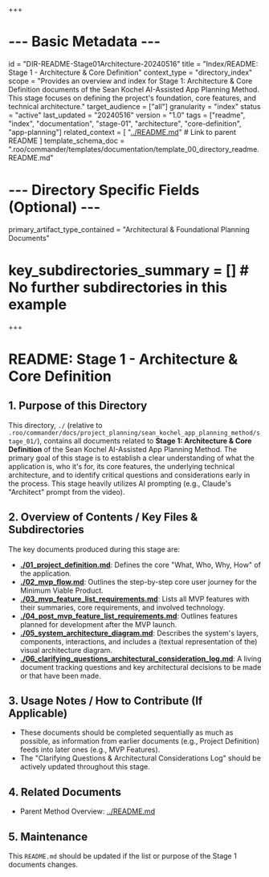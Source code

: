 +++
# --- Basic Metadata ---
id = "DIR-README-Stage01Architecture-20240516"
title = "Index/README: Stage 1 - Architecture & Core Definition"
context_type = "directory_index"
scope = "Provides an overview and index for Stage 1: Architecture & Core Definition documents of the Sean Kochel AI-Assisted App Planning Method. This stage focuses on defining the project's foundation, core features, and technical architecture."
target_audience = ["all"]
granularity = "index"
status = "active"
last_updated = "20240516"
version = "1.0"
tags = ["readme", "index", "documentation", "stage-01", "architecture", "core-definition", "app-planning"]
related_context = [
    "[../README.md](./../README.md)" # Link to parent README
]
template_schema_doc = ".roo/commander/templates/documentation/template_00_directory_readme.README.md"
# --- Directory Specific Fields (Optional) ---
primary_artifact_type_contained = "Architectural & Foundational Planning Documents"
# key_subdirectories_summary = [] # No further subdirectories in this example
+++

# README: Stage 1 - Architecture & Core Definition

## 1. Purpose of this Directory

This directory, `./` (relative to `.roo/commander/docs/project_planning/sean_kochel_app_planning_method/stage_01/`), contains all documents related to **Stage 1: Architecture & Core Definition** of the Sean Kochel AI-Assisted App Planning Method. The primary goal of this stage is to establish a clear understanding of what the application is, who it's for, its core features, the underlying technical architecture, and to identify critical questions and considerations early in the process. This stage heavily utilizes AI prompting (e.g., Claude's "Architect" prompt from the video).

## 2. Overview of Contents / Key Files & Subdirectories

The key documents produced during this stage are:

*   **[./01_project_definition.md](./01_project_definition.md)**: Defines the core "What, Who, Why, How" of the application.
*   **[./02_mvp_flow.md](./02_mvp_flow.md)**: Outlines the step-by-step core user journey for the Minimum Viable Product.
*   **[./03_mvp_feature_list_requirements.md](./03_mvp_feature_list_requirements.md)**: Lists all MVP features with their summaries, core requirements, and involved technology.
*   **[./04_post_mvp_feature_list_requirements.md](./04_post_mvp_feature_list_requirements.md)**: Outlines features planned for development after the MVP launch.
*   **[./05_system_architecture_diagram.md](./05_system_architecture_diagram.md)**: Describes the system's layers, components, interactions, and includes a (textual representation of the) visual architecture diagram.
*   **[./06_clarifying_questions_architectural_consideration_log.md](./06_clarifying_questions_architectural_consideration_log.md)**: A living document tracking questions and key architectural decisions to be made or that have been made.

## 3. Usage Notes / How to Contribute (If Applicable)

*   These documents should be completed sequentially as much as possible, as information from earlier documents (e.g., Project Definition) feeds into later ones (e.g., MVP Features).
*   The "Clarifying Questions & Architectural Considerations Log" should be actively updated throughout this stage.

## 4. Related Documents

*   Parent Method Overview: [../README.md](./../README.md)

## 5. Maintenance

This `README.md` should be updated if the list or purpose of the Stage 1 documents changes.